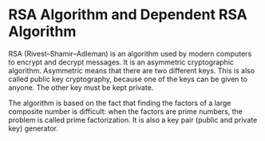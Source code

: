 # RSA Algorithm and Dependent RSA Algorithm

RSA (Rivest–Shamir–Adleman) is an algorithm used by modern computers to encrypt and decrypt messages. It is an asymmetric cryptographic algorithm. Asymmetric means that there are two different keys. This is also called public key cryptography, because one of the keys can be given to anyone. The other key must be kept private. 

The algorithm is based on the fact that finding the factors of a large composite number is difficult: when the factors are prime numbers, the problem is called prime factorization. It is also a key pair (public and private key) generator.



